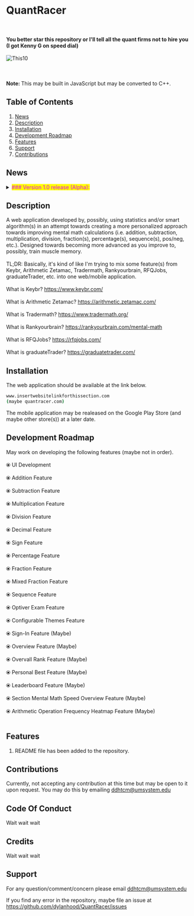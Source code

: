 # QuantRacer
<br></br>
<b> You better star this repository or I'll tell all the quant firms not to hire you (I got Kenny G on speed dial)</b>
<br></br>
![This10](https://user-images.githubusercontent.com/66035537/215831248-3f2254fb-3c69-4c54-b59c-c954fd4d8be7.png)
<br></br>
<br></br>
<b>Note: </b> This may be built in JavaScript but may be converted to C++.</br>



## Table of Contents
1. [News](#news)
2. [Description](#description)
3. [Installation](#installation)
4. [Development Roadmap](#development-roadmap)
5. [Features](#features)
6. [Support](#support)
7. [Contributions](#contributions)

## News

<details><summary><mark><font color=darkened>### Version 1.0 release (Alpha):</font></mark></summary>
  <div>&emsp;</div>
&emsp; • This version may be actively and/or inactively in progress.
<br><br>

<b>WARNING:</b> This is not an official QuantRacer release. Use at your own risk.
<br></br>
This is an early-access view into the development of the web/mobile application, currently, titled "QuantRacer".
</details>

## Description

A web application developed by, possibly, using statistics and/or smart algorithm(s) in an attempt towards creating a more personalized approach towards improving mental math calculations (i.e. addition, subtraction, multiplication, division, fraction(s), percentage(s), sequence(s), pos/neg, etc.). Designed towards becoming more advanced as you improve to, possibly, train muscle memory.
<br></br>
TL;DR: Basically, it's kind of like I'm trying to mix some feature(s) from Keybr, Arithmetic Zetamac, Tradermath, Rankyourbrain, RFQJobs, graduateTrader, etc. into one web/mobile application.
<br></br>
What is Keybr? https://www.keybr.com/
<br></br>
What is Arithmetic Zetamac? https://arithmetic.zetamac.com/
<br></br>
What is Tradermath? https://www.tradermath.org/
<br></br>
What is Rankyourbrain? https://rankyourbrain.com/mental-math
<br></br>
What is RFQJobs? https://rfqjobs.com/
<br></br>
What is graduateTrader? https://graduatetrader.com/


## Installation

The web application should be available at the link below.

``` bash
www.insertwebsitelinkforthissection.com
(maybe quantracer.com)
```

The mobile application may be realeased on the Google Play Store (and maybe other store(s)) at a later date.

## Development Roadmap

May work on developing the following features (maybe not in order).
<br></br>
⦿ UI Development
<br></br>
⦿ Addition Feature
<br></br>
⦿ Subtraction Feature
<br></br>
⦿ Multiplication Feature
<br></br>
⦿ Division Feature
<br></br>
⦿ Decimal Feature
<br></br>
⦿ Sign Feature
<br></br>
⦿ Percentage Feature
<br></br>
⦿ Fraction Feature
<br></br>
⦿ Mixed Fraction Feature
<br></br>
⦿ Sequence Feature
<br></br>
⦿ Optiver Exam Feature
<br></br>
⦿ Configurable Themes Feature
<br></br>
⦿ Sign-In Feature (Maybe)
<br></br>
⦿ Overview Feature (Maybe)
<br></br>
⦿ Overvall Rank Feature (Maybe)
<br></br>
⦿ Personal Best Feature (Maybe)
<br></br>
⦿ Leaderboard Feature (Maybe)
<br></br>
⦿ Section Mental Math Speed Overview Feature (Maybe)
<br></br>
⦿ Arithmetic Operation Frequency Heatmap Feature (Maybe)
<br></br>





## Features

1. README file has been added to the repository.



## Contributions

Currently, not accepting any contribution at this time but may be open to it upon request. You may do this by emailing <ddhtcm@umsystem.edu>
## Code Of Conduct
Wait wait wait
## Credits
Wait wait wait
## Support

For any question/comment/concern please email <ddhtcm@umsystem.edu>

If you find any error in the repository, maybe file an issue at <https://github.com/dylanhood/QuantRacer/issues>

